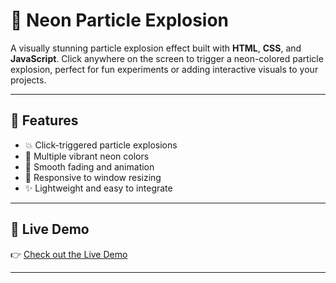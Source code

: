 # 🌟 Neon Particle Explosion

A visually stunning particle explosion effect built with **HTML**, **CSS**, and **JavaScript**. Click anywhere on the screen to trigger a neon-colored particle explosion, perfect for fun experiments or adding interactive visuals to your projects.

---

## 🎯 Features

- 💥 Click-triggered particle explosions
- 🌈 Multiple vibrant neon colors
- 🌌 Smooth fading and animation
- 🔧 Responsive to window resizing
- ✨ Lightweight and easy to integrate

---

## 🚀 Live Demo

👉 [Check out the Live Demo]()

---

